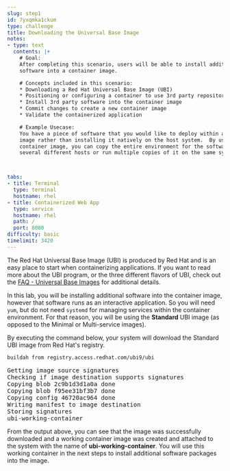 ```yaml
---
slug: step1
id: 7yxqmka1ckum
type: challenge
title: Downloading the Universal Base Image
notes:
- type: text
  contents: |+
    # Goal:
    After completing this scenario, users will be able to install additional
    software into a container image.

    # Concepts included in this scenario:
    * Downloading a Red Hat Universal Base Image (UBI)
    * Positioning or configuring a container to use 3rd party repositories
    * Install 3rd party software into the container image
    * Commit changes to create a new container image
    * Validate the containerized application

    # Example Usecase:
    You have a piece of software that you would like to deploy within a container
    image rather than installing it natively on the host system.  By using a
    container image, you can copy the entire environment for the software to
    several different hosts or run multiple copies of it on the same system.



tabs:
- title: Terminal
  type: terminal
  hostname: rhel
- title: Containerized Web App
  type: service
  hostname: rhel
  path: /
  port: 8080
difficulty: basic
timelimit: 3420
---
```

The Red Hat Universal Base Image (UBI) is produced by Red Hat and is an easy
place to start when containerizing applications.  If you want to read more
about the UBI program, or the three different flavors of UBI, check out the
[FAQ - Universal Base Images](https://developers.redhat.com/articles/ubi-faq)
for additional details.

In this lab, you will be installing additional software into the container
image, however that software runs as an interactive application.  So you will
need `yum`, but do not need `systemd` for managing services within the
container environment.  For that reason, you will be using the __Standard__
UBI image (as opposed to the Minimal or Multi-service images).

By executing the command below, your system will download the Standard UBI
image from Red Hat's registry.

```bash
buildah from registry.access.redhat.com/ubi9/ubi
```

<pre class="file">
Getting image source signatures
Checking if image destination supports signatures
Copying blob 2c9b1d3d1a0a done
Copying blob f95ee31bf3b7 done
Copying config 46720ac964 done
Writing manifest to image destination
Storing signatures
ubi-working-container
</pre>

From the output above, you can see that the image was successfully downloaded
and a working container image was created and attached to the system with the
name of __ubi-working-container__.  You will use this working container in the
next steps to install additional software packages into the image.
